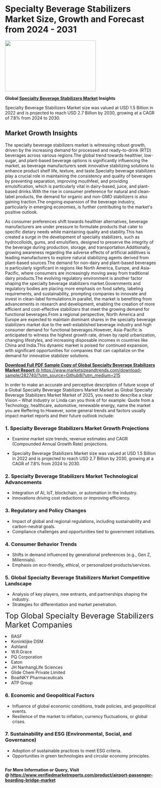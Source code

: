<H1>Specialty Beverage Stabilizers Market Size, Growth and Forecast from 2024 - 2031</H1><img class="aligncenter size-medium wp-image-584254" src="https://thirdeyenews.in/wp-content/uploads/2024/09/Global-Market-Research-300x168.jpeg" alt="" width="300" height="168" /><p><strong>Global&nbsp;<a href="https://www.marketsizeandtrends.com/download-sample/282740/?utm_source=Github8j?utm_medium=215">Specialty Beverage Stabilizers Market</a> Insights</strong></p><p>Specialty Beverage Stabilizers Market size was valued at USD 1.5 Billion in 2022 and is projected to reach USD 2.7 Billion by 2030, growing at a CAGR of 7.8% from 2024 to 2030.</p><p><h2>Market Growth Insights</h2> <p>The specialty beverage stabilizers market is witnessing robust growth, driven by the increasing demand for processed and ready-to-drink (RTD) beverages across various regions.The global trend towards healthier, low-sugar, and plant-based beverage options is significantly influencing the market, as beverage manufacturers seek innovative stabilizing solutions to enhance product shelf life, texture, and taste.Specialty beverage stabilizers play a crucial role in maintaining the consistency and quality of beverages by preventing separation, improving mouthfeel, and providing emulsification, which is particularly vital in dairy-based, juice, and plant-based drinks.With the rise in consumer preference for natural and clean-label products, the demand for organic and non-GMO stabilizers is also gaining traction.The ongoing expansion of the beverage industry, particularly in emerging economies, is further contributing to the market's positive outlook.</p> <p><a href="#"></a></p> <p>As consumer preferences shift towards healthier alternatives, beverage manufacturers are under pressure to formulate products that cater to specific dietary needs while maintaining quality and stability.This has created a surge in the development of specialty stabilizers, such as hydrocolloids, gums, and emulsifiers, designed to preserve the integrity of the beverage during production, storage, and transportation.Additionally, growing awareness regarding the adverse effects of artificial additives is leading manufacturers to explore natural stabilizing agents derived from plant-based sources.The demand for non-dairy and plant-based beverages is particularly significant in regions like North America, Europe, and Asia-Pacific, where consumers are increasingly moving away from traditional dairy products.The evolving regulatory environment is another factor shaping the specialty beverage stabilizers market.Governments and regulatory bodies are placing more emphasis on food safety, labeling requirements, and sustainability, prompting companies to innovate and invest in clean-label formulations.In parallel, the market is benefiting from advancements in research and development, enabling the creation of more efficient and cost-effective stabilizers that meet the growing demand for functional beverages.From a regional perspective, North America and Europe are expected to maintain dominant shares in the specialty beverage stabilizers market due to the well-established beverage industry and high consumer demand for functional beverages.However, Asia-Pacific is anticipated to witness the highest growth rate, driven by rapid urbanization, changing lifestyles, and increasing disposable incomes in countries like China and India.This dynamic market is poised for continued expansion, with significant opportunities for companies that can capitalize on the demand for innovative stabilizer solutions.</p> <p><a href="#"></p><p><span class=""><strong>Download Full PDF Sample Copy of Global Specialty Beverage Stabilizers Market Report</strong> @ <a href="https://www.marketsizeandtrends.com/download-sample/282740/?utm_source=Github8j?utm_medium=215" target="_blank">https://www.marketsizeandtrends.com/download-sample/282740/?utm_source=Github8j?utm_medium=215</a></span></p><p>In order to make an accurate and perceptive description of future scope of a Global&nbsp;Specialty Beverage Stabilizers Market Market as Global&nbsp;Specialty Beverage Stabilizers Market Market of 2025, you need to describe a clear Vision &ndash; What Industry or Linda can you think of for example: Quote from a Technology, healthcare, automotive, renewable energy, name the market you are Reffering to.However, some general trends and factors usually impact market reports and their future outlook include:</p><h3>1.&nbsp;<strong>Specialty Beverage Stabilizers Market Growth Projections</strong></h3><ul><li>Examine market size trends, revenue estimates and CAGR (Compounded Annual Growth Rate) projections.</li><li><p>Specialty Beverage Stabilizers Market size was valued at USD 1.5 Billion in 2022 and is projected to reach USD 2.7 Billion by 2030, growing at a CAGR of 7.8% from 2024 to 2030.</p></li></ul><h3>2.&nbsp;<strong>Specialty Beverage Stabilizers Market Technological Advancements</strong></h3><ul><li>Integration of AI, IoT, blockchain, or automation in the industry.</li><li>Innovations driving cost reductions or improving efficiency.</li></ul><h3>3.&nbsp;<strong>Regulatory and Policy Changes</strong></h3><ul><li>Impact of global and regional regulations, including sustainability and carbon-neutral goals.</li><li>Compliance challenges and opportunities tied to government initiatives.</li></ul><h3>4.&nbsp;<strong>Consumer Behavior Trends</strong></h3><ul><li>Shifts in demand influenced by generational preferences (e.g., Gen Z, Millennials).</li><li>Emphasis on eco-friendly, ethical, or personalized products/services.</li></ul><h3>5.&nbsp;<strong>Global Specialty Beverage Stabilizers Market Competitive Landscape</strong></h3><ul><li>Analysis of key players, new entrants, and partnerships shaping the industry.</li><li>Strategies for differentiation and market penetration.</li></ul><p data-pm-slice="1 1 []"><span style="color: inherit; font-family: inherit; font-size: 25px;">Top Global Specialty Beverage Stabilizers Market Companies</span></p><div class="" data-test-id=""><p><li>BASF</li><li> Koninklijke DSM</li><li> Ashland</li><li> W.R.Grace</li><li> PQ Corporation</li><li> Eaton</li><li> JH NanhangLife Sciences</li><li> Glide Chem Private Limited</li><li> BoaiNKY Pharmaceuticals</li><li> ATP Group</li></p></div><h3>6.&nbsp;<strong>Economic and Geopolitical Factors</strong></h3><ul><li>Influence of global economic conditions, trade policies, and geopolitical events.</li><li>Resilience of the market to inflation, currency fluctuations, or global crises.</li></ul><h3>7.&nbsp;<strong>Sustainability and ESG (Environmental, Social, and Governance)</strong></h3><ul><li>Adoption of sustainable practices to meet ESG criteria.</li><li>Opportunities in green technologies and circular economy principles.</li></ul><h2><strong style="font-size: 14px;">For More Information or Query, Visit @&nbsp;</strong><a style="background-color: #ffffff; font-size: 14px;" href="https://www.marketsizeandtrends.com/report/specialty-beverage-stabilizers-market/" target="_blank">https://www.verifiedmarketreports.com/product/airport-passenger-boarding-bridge-market</a></h2>